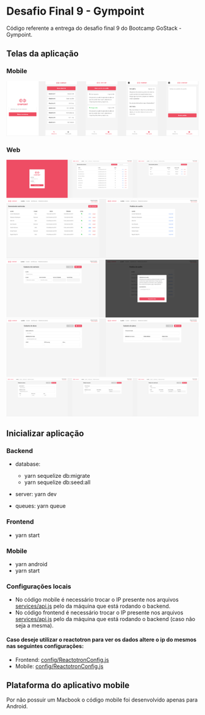 # Desafio Final 9 - Gympoint

Código referente a entrega do desafio final 9 do Bootcamp GoStack - Gympoint.

## Telas da aplicação

### Mobile

![Mobile1](https://github.com/filipebsmaia/gympoint/blob/master/imgs/mobile1.png)

### Web

![Web1](https://github.com/filipebsmaia/gympoint/blob/master/imgs/web1.png)
![Web2](https://github.com/filipebsmaia/gympoint/blob/master/imgs/web2.png)
![Web3](https://github.com/filipebsmaia/gympoint/blob/master/imgs/web3.png)
![Web4](https://github.com/filipebsmaia/gympoint/blob/master/imgs/web4.png)
![Web5](https://github.com/filipebsmaia/gympoint/blob/master/imgs/web5_2.png)

## Inicializar aplicação

### Backend

- database:

  - yarn sequelize db:migrate
  - yarn sequelize db:seed:all

- server: yarn dev
- queues: yarn queue

### Frontend

- yarn start

### Mobile

- yarn android
- yarn start

### Configurações locais

- No código mobile é necessário trocar o IP presente nos arquivos [services/api.js](https://github.com/filipebsmaia/gympoint/blob/master/mobile/src/services/api.js/) pelo da máquina que está rodando o backend.
- No código frontend é necessário trocar o IP presente nos arquivos [services/api.js](https://github.com/filipebsmaia/gympoint/blob/master/frontend/src/services/api.js/) pelo da máquina que está rodando o backend (caso não seja a mesma).

#### Caso deseje utilizar o reactotron para ver os dados altere o ip do mesmos nas seguintes configurações:

- Frontend: [config/ReactotronConfig.js](https://github.com/filipebsmaia/gympoint/blob/master/frontend/src/config/ReactotronConfig.js/)
- Mobile: [config/ReactotronConfig.js](https://github.com/filipebsmaia/gympoint/blob/master/mobile/src/config/ReactotronConfig.js/)

## Plataforma do aplicativo mobile

Por não possuir um Macbook o código mobile foi desenvolvido apenas para Android.
